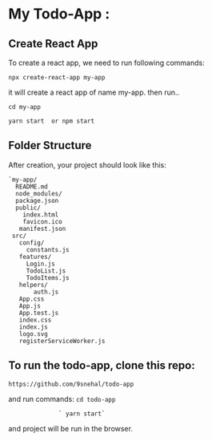 # My Todo-App :

## Create React App

To create a react app, we need to run following commands:

   `npx create-react-app my-app`
 
 it will create a react app of name my-app.
 then run..

   `cd my-app`

   `yarn start  or npm start`


## Folder Structure

After creation, your project should look like this:

```
`my-app/
  README.md
  node_modules/
  package.json
  public/
    index.html
    favicon.ico
   manifest.json
 src/
   config/
     constants.js
   features/
     Login.js
     TodoList.js
     TodoItems.js
   helpers/
       auth.js
   App.css
   App.js
   App.test.js
   index.css
   index.js
   logo.svg
   registerServiceWorker.js
```



## To run the todo-app, clone this repo:

 `https://github.com/9snehal/todo-app`

 and run commands: `cd todo-app`

                  ` yarn start`

 and project will be run in the browser.
